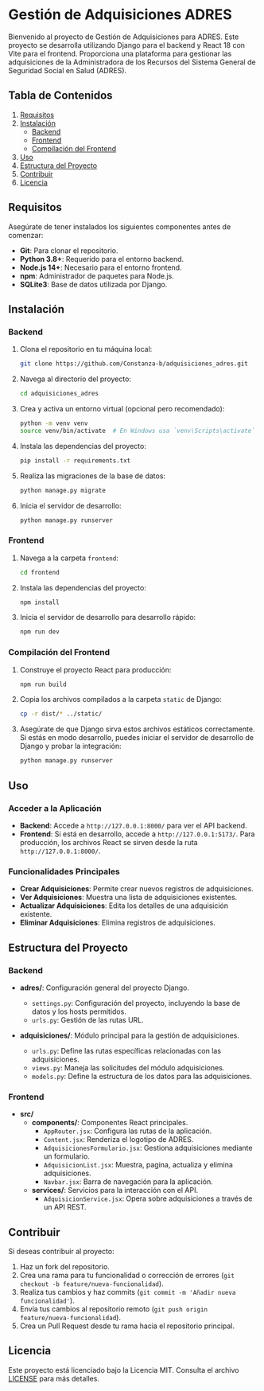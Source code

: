 # Gestión de Adquisiciones ADRES

Bienvenido al proyecto de Gestión de Adquisiciones para ADRES. Este proyecto se desarrolla utilizando Django para el backend y React 18 con Vite para el frontend. Proporciona una plataforma para gestionar las adquisiciones de la Administradora de los Recursos del Sistema General de Seguridad Social en Salud (ADRES).

## Tabla de Contenidos

1. [Requisitos](#requisitos)
2. [Instalación](#instalación)
   - [Backend](#backend)
   - [Frontend](#frontend)
   - [Compilación del Frontend](#compilación-del-frontend)
3. [Uso](#uso)
4. [Estructura del Proyecto](#estructura-del-proyecto)
5. [Contribuir](#contribuir)
6. [Licencia](#licencia)

## Requisitos

Asegúrate de tener instalados los siguientes componentes antes de comenzar:

- **Git**: Para clonar el repositorio.
- **Python 3.8+**: Requerido para el entorno backend.
- **Node.js 14+**: Necesario para el entorno frontend.
- **npm**: Administrador de paquetes para Node.js.
- **SQLite3**: Base de datos utilizada por Django.

## Instalación

### Backend

1. Clona el repositorio en tu máquina local:

    ```bash
    git clone https://github.com/Constanza-b/adquisiciones_adres.git
    ```

2. Navega al directorio del proyecto:

    ```bash
    cd adquisiciones_adres
    ```

3. Crea y activa un entorno virtual (opcional pero recomendado):

    ```bash
    python -m venv venv
    source venv/bin/activate  # En Windows usa `venv\Scripts\activate`
    ```

4. Instala las dependencias del proyecto:

    ```bash
    pip install -r requirements.txt
    ```

5. Realiza las migraciones de la base de datos:

    ```bash
    python manage.py migrate
    ```

6. Inicia el servidor de desarrollo:

    ```bash
    python manage.py runserver
    ```

### Frontend

1. Navega a la carpeta `frontend`:

    ```bash
    cd frontend
    ```

2. Instala las dependencias del proyecto:

    ```bash
    npm install
    ```

3. Inicia el servidor de desarrollo para desarrollo rápido:

    ```bash
    npm run dev
    ```

### Compilación del Frontend

1. Construye el proyecto React para producción:

    ```bash
    npm run build
    ```

2. Copia los archivos compilados a la carpeta `static` de Django:

    ```bash
    cp -r dist/* ../static/
    ```

3. Asegúrate de que Django sirva estos archivos estáticos correctamente. Si estás en modo desarrollo, puedes iniciar el servidor de desarrollo de Django y probar la integración:

    ```bash
    python manage.py runserver
    ```

## Uso

### Acceder a la Aplicación

- **Backend**: Accede a `http://127.0.0.1:8000/` para ver el API backend.
- **Frontend**: Si está en desarrollo, accede a `http://127.0.0.1:5173/`. Para producción, los archivos React se sirven desde la ruta `http://127.0.0.1:8000/`.

### Funcionalidades Principales

- **Crear Adquisiciones**: Permite crear nuevos registros de adquisiciones.
- **Ver Adquisiciones**: Muestra una lista de adquisiciones existentes.
- **Actualizar Adquisiciones**: Edita los detalles de una adquisición existente.
- **Eliminar Adquisiciones**: Elimina registros de adquisiciones.

## Estructura del Proyecto

### Backend

- **adres/**: Configuración general del proyecto Django.
  - `settings.py`: Configuración del proyecto, incluyendo la base de datos y los hosts permitidos.
  - `urls.py`: Gestión de las rutas URL.

- **adquisiciones/**: Módulo principal para la gestión de adquisiciones.
  - `urls.py`: Define las rutas específicas relacionadas con las adquisiciones.
  - `views.py`: Maneja las solicitudes del módulo adquisiciones.
  - `models.py`: Define la estructura de los datos para las adquisiciones.

### Frontend

- **src/**
  - **components/**: Componentes React principales.
    - `AppRouter.jsx`: Configura las rutas de la aplicación.
    - `Content.jsx`: Renderiza el logotipo de ADRES.
    - `AdquisicionesFormulario.jsx`: Gestiona adquisiciones mediante un formulario.
    - `AdquisicionList.jsx`: Muestra, pagina, actualiza y elimina adquisiciones.
    - `Navbar.jsx`: Barra de navegación para la aplicación.
  - **services/**: Servicios para la interacción con el API.
    - `AdquisicionService.jsx`: Opera sobre adquisiciones a través de un API REST.

## Contribuir

Si deseas contribuir al proyecto:

1. Haz un fork del repositorio.
2. Crea una rama para tu funcionalidad o corrección de errores (`git checkout -b feature/nueva-funcionalidad`).
3. Realiza tus cambios y haz commits (`git commit -m 'Añadir nueva funcionalidad'`).
4. Envía tus cambios al repositorio remoto (`git push origin feature/nueva-funcionalidad`).
5. Crea un Pull Request desde tu rama hacia el repositorio principal.

## Licencia

Este proyecto está licenciado bajo la Licencia MIT. Consulta el archivo [LICENSE](LICENSE) para más detalles.
